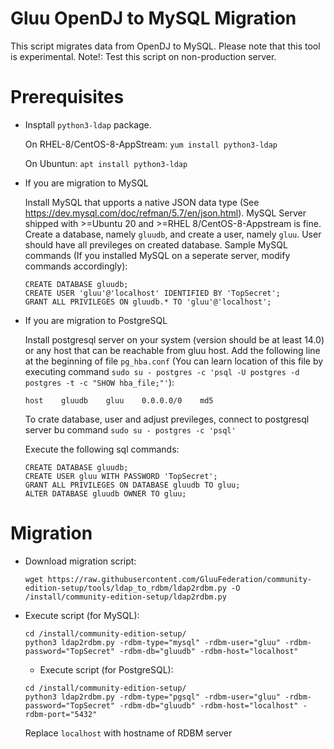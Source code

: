 # Gluu OpenDJ to MySQL Migration

This script migrates data from OpenDJ to MySQL. Please note that this tool is experimental.
Note!: Test this script on non-production server.

# Prerequisites

* Insptall `python3-ldap` package.

  On RHEL-8/CentOS-8-AppStream: `yum install python3-ldap`
  
  On Ubuntun: `apt install python3-ldap`

* If you are migration to MySQL

  Install MySQL that upports a native JSON data type (See https://dev.mysql.com/doc/refman/5.7/en/json.html).
  MySQL Server shipped with >=Ubuntu 20 and >=RHEL 8/CentOS-8-Appstream is fine.
  Create a database, namely `gluudb`, and create
  a user, namely `gluu`. User should have all previleges on created database. Sample MySQL commands 
  (If you installed MySQL on a seperate server, modify commands accordingly):

  ```
  CREATE DATABASE gluudb;
  CREATE USER 'gluu'@'localhost' IDENTIFIED BY 'TopSecret';
  GRANT ALL PRIVILEGES ON gluudb.* TO 'gluu'@'localhost';
  ```

* If you are migration to PostgreSQL

  Install postgresql server on your system (version should be at least 14.0) or any host that can be reachable from gluu host.
  Add the following line at the beginning of file `pg_hba.conf` (You can learn location of this file by executing command `sudo su - postgres -c 'psql -U postgres -d postgres -t -c "SHOW hba_file;"'`):

  `host    gluudb    gluu    0.0.0.0/0    md5`

  To crate database, user and adjust previleges, connect to postgresql server bu command
  `sudo su - postgres -c 'psql'`

  Execute the following sql commands:

  ```
  CREATE DATABASE gluudb;
  CREATE USER gluu WITH PASSWORD 'TopSecret';
  GRANT ALL PRIVILEGES ON DATABASE gluudb TO gluu;
  ALTER DATABASE gluudb OWNER TO gluu;
  ```

# Migration

  - Download migration script:
    ```
    wget https://raw.githubusercontent.com/GluuFederation/community-edition-setup/tools/ldap_to_rdbm/ldap2rdbm.py -O /install/community-edition-setup/ldap2rdbm.py
    ```

  - Execute script (for MySQL):
    ```
    cd /install/community-edition-setup/
    python3 ldap2rdbm.py -rdbm-type="mysql" -rdbm-user="gluu" -rdbm-password="TopSecret" -rdbm-db="gluudb" -rdbm-host="localhost"
    ```

    - Execute script (for PostgreSQL):
    ```
    cd /install/community-edition-setup/
    python3 ldap2rdbm.py -rdbm-type="pgsql" -rdbm-user="gluu" -rdbm-password="TopSecret" -rdbm-db="gluudb" -rdbm-host="localhost" -rdbm-port="5432"

    ```

    Replace `localhost` with hostname of RDBM server

